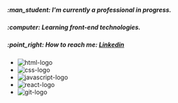 <h5 align="left">:man_student: I'm currently a professional in progress.</h5>
<h5 align="left">:computer: Learning front-end technologies.</h5>
<h5 align="left">:point_right: How to reach me: <a href="https://www.linkedin.com/in/gilberto-oliveira-a06601243/">Linkedin</a></h5>


* <img src="https://img.shields.io/badge/HTML5-E34F26?style=for-the-badge&logo=html5&logoColor=white" alt="html-logo">
* <img src="https://img.shields.io/badge/CSS3-1572B6?style=for-the-badge&logo=css3&logoColor=white" alt="css-logo">
* <img src="https://img.shields.io/badge/JavaScript-323330?style=for-the-badge&logo=javascript&logoColor=F7DF1E" alt="javascript-logo">
* <img src="https://img.shields.io/badge/React-20232A?style=for-the-badge&logo=react&logoColor=61DAFB" alt="react-logo">
* <img src="https://img.shields.io/badge/GIT-E44C30?style=for-the-badge&logo=git&logoColor=white" alt="git-logo">


<!--
**Gilbertoliveira/gilbertoliveira** is a ✨ _special_ ✨ repository because its `README.md` (this file) appears on your GitHub profile.

Here are some ideas to get you started:

- 🔭 I’m currently working on ...
- 🌱 I’m currently learning ...
- 👯 I’m looking to collaborate on ...
- 🤔 I’m looking for help with ...
- 💬 Ask me about ...
- 📫 How to reach me: ...
- 😄 Pronouns: ...
- ⚡ Fun fact: ...
-->

